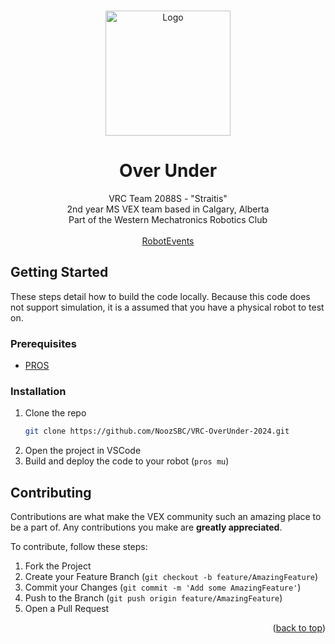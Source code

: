 <a name="readme-top"></a>

<!-- PROJECT LOGO -->
<br />
<div align="center">
  <a href="https://github.com/2088S">
    <img src="https://media.discordapp.net/attachments/918324957577093211/1087921955950313503/BE835697-5823-470A-951B-0C76C5AA13C2.png?width=463&height=463" alt="Logo" width="200">
  </a>

<h1 align="center">Over Under</h1>

  <p align="center">
    VRC Team 2088S - "Straitis"
    <br/>
    2nd year MS VEX team based in Calgary, Alberta
    <br/>
    Part of the Western Mechatronics Robotics Club
    <br/>
    <br/>
    <a href="https://www.robotevents.com/teams/VRC/2088S">RobotEvents</a>
  </p>
</div>

<!-- GETTING STARTED -->
## Getting Started
These steps detail how to build the code locally. Because this code does not support simulation, it is a assumed that you have a physical robot to test on.

### Prerequisites
* [PROS](https://pros.cs.purdue.edu/)

### Installation
1. Clone the repo
   ```sh
   git clone https://github.com/NoozSBC/VRC-OverUnder-2024.git
   ```
2. Open the project in VSCode
3. Build and deploy the code to your robot (`pros mu`)

<!-- CONTRIBUTING -->
## Contributing
Contributions are what make the VEX community such an amazing place to be a part of. Any contributions you make are **greatly appreciated**.

To contribute, follow these steps:

1. Fork the Project
2. Create your Feature Branch (`git checkout -b feature/AmazingFeature`)
3. Commit your Changes (`git commit -m 'Add some AmazingFeature'`)
4. Push to the Branch (`git push origin feature/AmazingFeature`)
5. Open a Pull Request

<p align="right">(<a href="#readme-top">back to top</a>)</p>
